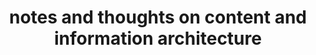 ---
title: "notes and thoughts on content and information architecture"
description: "Lorem ipsum dolor sit amet"
pubDate: "Jun 17 2023"
heroImage: "/placeholder-hero.jpg"
---